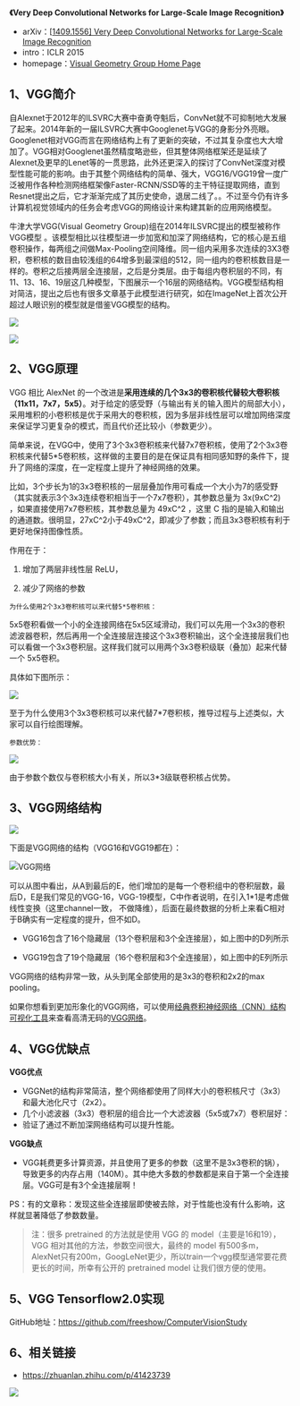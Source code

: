 **《Very Deep Convolutional Networks for Large-Scale Image Recognition》**

- arXiv：[[1409.1556\] Very Deep Convolutional Networks for Large-Scale Image Recognition](https://link.zhihu.com/?target=https%3A//arxiv.org/abs/1409.1556)
- intro：ICLR 2015
- homepage：[Visual Geometry Group Home Page](https://link.zhihu.com/?target=http%3A//www.robots.ox.ac.uk/~vgg/research/very_deep/)

## **1、VGG简介**

自Alexnet于2012年的ILSVRC大赛中奋勇夺魁后，ConvNet就不可抑制地大发展了起来。2014年新的一届ILSVRC大赛中Googlenet与VGG的身影分外亮眼。Googlenet相对VGG而言在网络结构上有了更新的突破，不过其复杂度也大大增加了。VGG相对Googlenet虽然精度略逊些，但其整体网络框架还是延续了Alexnet及更早的Lenet等的一贯思路，此外还更深入的探讨了ConvNet深度对模型性能可能的影响。由于其整个网络结构的简单、强大，VGG16/VGG19曾一度广泛被用作各种检测网络框架像Faster-RCNN/SSD等的主干特征提取网络，直到Resnet提出之后，它才渐渐完成了其历史使命，退居二线了。。不过至今仍有许多计算机视觉领域内的任务会考虑VGG的网络设计来构建其新的应用网络模型。

牛津大学VGG(Visual Geometry Group)组在2014年ILSVRC提出的模型被称作VGG模型 。该模型相比以往模型进一步加宽和加深了网络结构，它的核心是五组卷积操作，每两组之间做Max-Pooling空间降维。同一组内采用多次连续的3X3卷积，卷积核的数目由较浅组的64增多到最深组的512，同一组内的卷积核数目是一样的。卷积之后接两层全连接层，之后是分类层。由于每组内卷积层的不同，有11、13、16、19层这几种模型，下图展示一个16层的网络结构。VGG模型结构相对简洁，提出之后也有很多文章基于此模型进行研究，如在ImageNet上首次公开超过人眼识别的模型就是借鉴VGG模型的结构。

![](https://freeshow.oss-cn-beijing.aliyuncs.com/blog/20200414151535.png)

![](https://freeshow.oss-cn-beijing.aliyuncs.com/blog/20200414145643.png)

## 2、VGG原理

VGG 相比 AlexNet 的一个改进是**采用连续的几个3x3的卷积核代替较大卷积核（11x11，7x7，5x5）**。对于给定的感受野（与输出有关的输入图片的局部大小），采用堆积的小卷积核是优于采用大的卷积核，因为多层非线性层可以增加网络深度来保证学习更复杂的模式，而且代价还比较小（参数更少）。

简单来说，在VGG中，使用了3个3x3卷积核来代替7x7卷积核，使用了2个3x3卷积核来代替5*5卷积核，这样做的主要目的是在保证具有相同感知野的条件下，提升了网络的深度，在一定程度上提升了神经网络的效果。

比如，3个步长为1的3x3卷积核的一层层叠加作用可看成一个大小为7的感受野（其实就表示3个3x3连续卷积相当于一个7x7卷积），其参数总量为 3x(9xC^2) ，如果直接使用7x7卷积核，其参数总量为 49xC^2 ，这里 C 指的是输入和输出的通道数。很明显，27xC^2小于49xC^2，即减少了参数；而且3x3卷积核有利于更好地保持图像性质。

作用在于：

1. 增加了两层非线性层 ReLU，

2. 减少了网络的参数

`为什么使用2个3x3卷积核可以来代替5*5卷积核：`

5x5卷积看做一个小的全连接网络在5x5区域滑动，我们可以先用一个3x3的卷积滤波器卷积，然后再用一个全连接层连接这个3x3卷积输出，这个全连接层我们也可以看做一个3x3卷积层。这样我们就可以用两个3x3卷积级联（叠加）起来代替一个 5x5卷积。

具体如下图所示：

![](https://freeshow.oss-cn-beijing.aliyuncs.com/blog/20200414153310.png)

至于为什么使用3个3x3卷积核可以来代替7*7卷积核，推导过程与上述类似，大家可以自行绘图理解。

`参数优势：`

![](https://freeshow.oss-cn-beijing.aliyuncs.com/blog/20200414153523.png)

由于参数个数仅与卷积核大小有关，所以3*3级联卷积核占优势。

## **3、VGG网络结构**

![](https://freeshow.oss-cn-beijing.aliyuncs.com/blog/vgg16.png)

下面是VGG网络的结构（VGG16和VGG19都在）：

![VGG网络](https://freeshow.oss-cn-beijing.aliyuncs.com/blog/20200414155459.png)

可以从图中看出，从A到最后的E，他们增加的是每一个卷积组中的卷积层数，最后D，E是我们常见的VGG-16，VGG-19模型，C中作者说明，在引入1*1是考虑做线性变换（这里channel一致， 不做降维），后面在最终数据的分析上来看C相对于B确实有一定程度的提升，但不如D。

- VGG16包含了16个隐藏层（13个卷积层和3个全连接层），如上图中的D列所示

- VGG19包含了19个隐藏层（16个卷积层和3个全连接层），如上图中的E列所示

VGG网络的结构非常一致，从头到尾全部使用的是3x3的卷积和2x2的max pooling。

如果你想看到更加形象化的VGG网络，可以使用[经典卷积神经网络（CNN）结构可视化工具](https://link.zhihu.com/?target=https%3A//mp.weixin.qq.com/s/gktWxh1p2rR2Jz-A7rs_UQ)来查看高清无码的[VGG网络](https://link.zhihu.com/?target=https%3A//dgschwend.github.io/netscope/%23/preset/vgg-16)。

## **4、VGG优缺点**

**VGG优点**

- VGGNet的结构非常简洁，整个网络都使用了同样大小的卷积核尺寸（3x3）和最大池化尺寸（2x2）。
- 几个小滤波器（3x3）卷积层的组合比一个大滤波器（5x5或7x7）卷积层好：
- 验证了通过不断加深网络结构可以提升性能。

**VGG缺点**

- VGG耗费更多计算资源，并且使用了更多的参数（这里不是3x3卷积的锅），导致更多的内存占用（140M）。其中绝大多数的参数都是来自于第一个全连接层。VGG可是有3个全连接层啊！

PS：有的文章称：发现这些全连接层即使被去除，对于性能也没有什么影响，这样就显著降低了参数数量。

> 注：很多 pretrained 的方法就是使用 VGG 的 model（主要是16和19），VGG 相对其他的方法，参数空间很大，最终的 model 有500多m，AlexNet只有200m，GoogLeNet更少，所以train一个vgg模型通常要花费更长的时间，所幸有公开的 pretrained model 让我们很方便的使用。

## 5、VGG Tensorflow2.0实现

GitHub地址：https://github.com/freeshow/ComputerVisionStudy

## 6、相关链接

- https://zhuanlan.zhihu.com/p/41423739



![](https://freeshow.oss-cn-beijing.aliyuncs.com/blog/公众号宣传码.png)